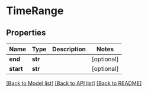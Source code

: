 # TimeRange

## Properties
Name | Type | Description | Notes
------------ | ------------- | ------------- | -------------
**end** | **str** |  | [optional] 
**start** | **str** |  | [optional] 

[[Back to Model list]](../README.md#documentation-for-models) [[Back to API list]](../README.md#documentation-for-api-endpoints) [[Back to README]](../README.md)

